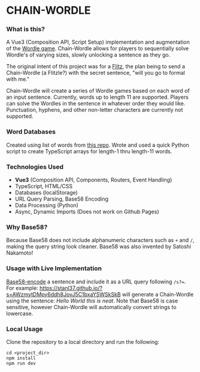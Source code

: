 # CHAIN-WORDLE

### What is this?
A Vue3 (Composition API, Script Setup) implementation and augmentation of the [Wordle game](https://www.nytimes.com/games/wordle/index.html). Chain-Wordle allows for players to sequentially solve Wordle's of varying sizes, slowly unlocking a sentence as they go.

The original intent of this project was for a [Flitz](https://thetab.com/us/dartmouth/2015/12/22/dartmouth-blitz-1506), the plan being to send a Chain-Wordle (a Flitzle?) with the secret sentence, "will you go to formal with me."

Chain-Wordle will create a series of Wordle games based on each word of an input sentence. Currently, words up to length 11 are supported. Players can solve the Wordles in the sentence in whatever order they would like. Punctuation, hyphens, and other non-letter characters are currently not supported.

### Word Databases
Created using list of words from [this repo](https://github.com/dwyl/english-words). Wrote and used a quick Python script to create TypeScript arrays for length-1 thru length-11 words.

### Technologies Used
- **Vue3** (Composition API, Components, Routers, Event Handling)
- TypeScript, HTML/CSS
- Databases (localStorage)
- URL Query Parsing, Base58 Encoding
- Data Processing (Python)
- Async, Dynamic Imports (Does not work on Github Pages)

### Why Base58?
Because Base58 does not include alphanumeric characters such as `+` and `/`, making the query string look cleaner. Base58 was also invented by Satoshi Nakamoto!

### Usage with Live Implementation
[Base58-encode](https://www.browserling.com/tools/base58-encode) a sentence and include it as a URL query following `/s?=`. For example: https://stanl37.github.io/?s=AWzmytDMpy6ddh8JovJ5C1bxaYSWSkSkB will generate a Chain-Wordle using the sentence: *Hello World this is neat*. Note that Base58 is case sensitive, however Chain-Wordle will automatically convert strings to lowercase.

### Local Usage
Clone the repository to a local directory and run the following:
```properties
cd <project_dir>
npm install
npm run dev
```